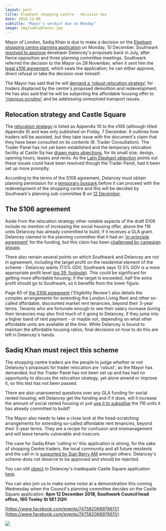 ```yaml
---
layout: post
title: Elephant shopping centre - decision day
date: 2018-12-08
subtitle: "Mayor's verdict due on Monday"
image: img/sadiqkhansc.jpg
---
```

Mayor of London, Sadiq Khan is due to make a decision on the [Elephant shopping centre planning application](https://35percent.org/shopping-centre) on Monday, 10 December.  Southwark [resolved to approve](https://35percent.org/2018-07-09-delancey/) developer Delancey's proposals back in July, after fierce opposition and three planning committee meetings.  Southwark referred the decision to the Mayor on 29 November, when it sent him the [legal s106 agreement](https://planbuild.southwark.gov.uk/documents/?GetDocument=%7b%7b%7b!cmd1tKmi8kCHCJ6ouDat0w%3d%3d!%7d%7d%7d), which seals the application; he can either approve, direct refusal or take the decision over himself.

The Mayor has said that he will [demand a 'robust relocation strategy'](https://www.change.org/p/sadiq-khan-sadiq-say-no-to-the-displacement-of-bame-communities-from-elephant-castle/responses/41627) for traders displaced by the centre's proposed demolition and redevelopment.  He has also said that he will be subjecting the affordable housing offer to ['rigorous scrutiny'](https://www.change.org/p/sadiq-khan-sadiq-say-no-to-the-displacement-of-bame-communities-from-elephant-castle/responses/41627) and be addressing unresolved transport issues.

## Relocation strategy and Castle Square

The [relocation strategy](https://docdro.id/0xsDbrm) is listed as Appendix 10 to the s106 (although titled Appendix 9) and was only published on Friday, 7 December.  It outlines how traders will be assisted, but they take issue with the document's claim that they have been consulted on its contents (9. Trader Consultation).  The Trader Panel has not yet been established and the temporary relocation facility at Castle Sq has [drawn many objections](https://35percent.org/2018-11-24-castle-square-delancey-responds/), for its small size, design, opening hours, leases and rents.  As the [Latin Elephant objection](https://docdro.id/cJY7s28) points out these issues could have been resolved though the Trader Panel, had it been set up more promptly. 

According to the terms of the S106 agreement, Delancey must obtain planning permission for a [temporary boxpark](https://35percent.org/boxpark) before it can proceed with the redevelopment of the shopping centre and this will be decided by Southwark's planning sub-committee B on [12 December](https://moderngov.southwark.gov.uk/ieListDocuments.aspx?CId=353&MId=6147&Ver=4).

## The S106 agreement

Aside from the relocation strategy other notable aspects of the draft S106 include no mention of increasing the social housing offer, above the 116 units Delancey has already committed to build, if it receives a GLA grant.  Delancey claimed to the planning committee that it had an ['in-principle agreement'](https://planbuild.southwark.gov.uk/documents/?GetDocument=%7b%7b%7b!b5xBNaYRSleWlYx6oXVrEA%3d%3d!%7d%7d%7d) for the funding, but this claim has been [challenged by campaign groups](https://35percent.org/2018-10-30-shopping-centre-legal-challenge/).

There also remain several points on which Southwark and Delancey are not in agreement, including the target profit on the residential element of the scheme - Delancey wants 17.5% GDV, Southwark says 12.5% GDV is a more appropriate profit level [(pg 39, footnote)](https://planbuild.southwark.gov.uk/documents/?GetDocument=%7b%7b%7b!cmd1tKmi8kCHCJ6ouDat0w%3d%3d!%7d%7d%7d).  This could be significant for getting more affordable housing; if the target is exceeded, half the extra profit should go to Southwark, so it benefits from the lower figure.

Page 60 of [the S106 agreement](https://planbuild.southwark.gov.uk/documents/?GetDocument=%7b%7b%7b!cmd1tKmi8kCHCJ6ouDat0w%3d%3d!%7d%7d%7d) ('Eligibility Review') also details the complex arrangements for extending the London Living Rent and other so-called affordable, discounted market rent tenancies, beyond their 3-year terms.  Tenants who are fortunate enough to see their salary increase during their tenancies may also find much of it going to Delancey, if they jump into a higher band of rent payment - or maybe not, depending on what other affordable units are available at the time.  While Delancey is bound to maintain the affordable housing ratios, final decisions on how to do this are left in Delancey's hands.
 
## Sadiq Khan must reject this scheme

The shopping centre traders are the people to judge whether or not Delancey's proposals for trader relocation are 'robust', as the Mayor has demanded; but the Trader Panel has not been set up and has had no opportunity to discuss the relocation strategy, yet alone amend or improve it, so this test has not been passed. 

There are also unanswered questions over any GLA funding for social rented housing; will Delancey get the funding and if it does, will it increase the amount of social rented housing or just [use it to subsidise](https://35percent.org/2018-07-02-viability-and-delancey/) the 116 units it has already committed to build?

The Mayor also needs to take a close look at the head-scratching arrangements for extending so-called affordable rent tenancies, beyond their 3-year terms.  They are a recipe for confusion and mismanagement and will leave tenants vulnerable and insecure. 

The case for Sadiq Khan 'calling-in' this application is strong, for the sake of shopping Centre traders, the local community and all future residents and the call-in is [supported by Sian Berry AM](https://docdro.id/DsV9baX) amongst others.  Delancey's scheme does not deserve to be approved and should be rejected.

You can still [object](https://35percent.org/boxpark/#object) to Delancey's inadequate Castle Square application [here](https://35percent.org/boxpark/#object).

You can also join us to make some noise at a demonstration this coming Wednesday when the Council's planning committee decides on the Castle Square application: **6pm 12 December 2018, Southwark Council head office, 160 Tooley St SE1 2QH**  

[https://www.facebook.com/events/747582068976611/](https://www.facebook.com/events/747582068976611/)

![](https://35percent.org/img/tweet.gif)
